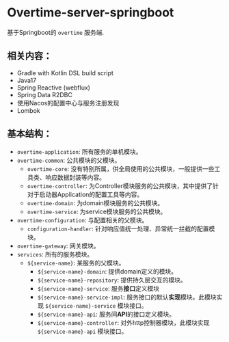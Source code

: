 # Overtime-server-springboot

基于Springboot的 `overtime` 服务端.

## 相关内容：
- Gradle with Kotlin DSL build script
- Java17
- Spring Reactive (webflux)
- Spring Data R2DBC
- 使用Nacos的配置中心与服务注册发现
- Lombok


## 基本结构：
- `overtime-application`: 所有服务的单机模块。
- `overtime-common`: 公共模块的父模块。
  - `overtime-core`: 没有特别所属，供全局使用的公共模块，一般提供一些工具类、响应数据封装等内容。
  - `overtime-controller`: 为Controller模块服务的公共模块，其中提供了针对于启动器Application的配置工具等内容。
  - `overtime-domain`: 为domain模块服务的公共模块。
  - `overtime-service`: 为service模块服务的公共模块。
- `overtime-configuration`: 与配置相关的父模块。
  - `configuration-handler`: 针对响应值统一处理、异常统一拦截的配置模块。
- `overtime-gateway`: 网关模块。
- `services`: 所有的服务模块。
  - `${service-name}`: 某服务的父模块。
    - `${service-name}-domain`: 提供domain定义的模块。
    - `${service-name}-repository`: 提供持久层交互的模块。
    - `${service-name}-service`: 服务**接口**定义模块
    - `${service-name}-service-impl`: 服务接口的默认**实现**模块。此模块实现 `${service-name}-service` 模块接口。
    - `${service-name}-api`: 服务间**API**的接口定义模块。
    - `${service-name}-controller`: 对外http控制器模块，此模块实现 `${service-name}-api` 模块接口。

